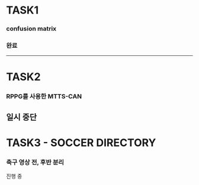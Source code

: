 # TASK1
### confusion matrix
### 완료
---
# TASK2
### RPPG를 사용한 MTTS-CAN
일시 중단
---
# TASK3 - SOCCER DIRECTORY
### 축구 영상 전, 후반 분리 
진행 중
